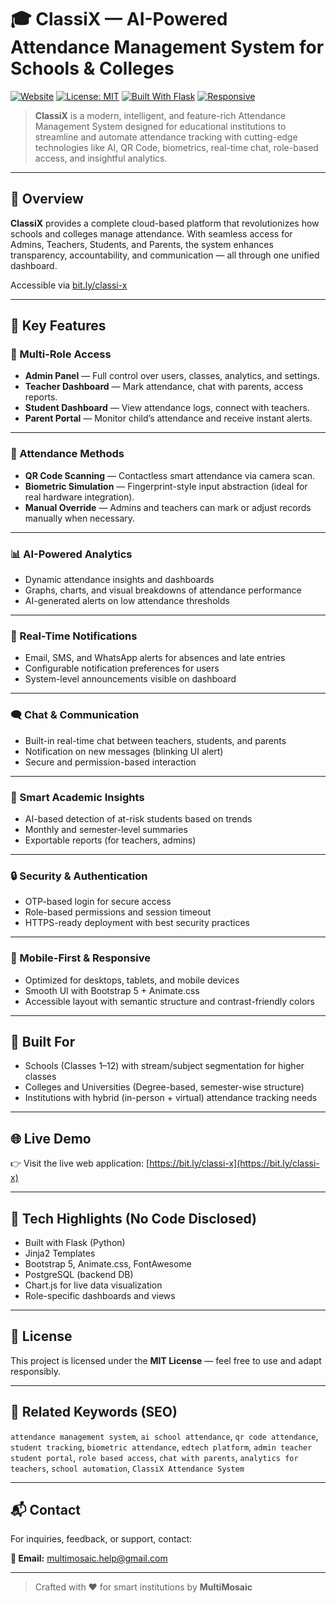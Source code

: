 # 🎓 ClassiX — AI-Powered Attendance Management System for Schools & Colleges

[![Website](https://img.shields.io/badge/Visit-Website-blue?logo=google-chrome)](https://bit.ly/classi-x)
[![License: MIT](https://img.shields.io/badge/License-MIT-green.svg)](https://opensource.org/licenses/MIT)
[![Built With Flask](https://img.shields.io/badge/Built%20with-Flask-blue)](https://flask.palletsprojects.com/)
[![Responsive](https://img.shields.io/badge/Design-Responsive-orange)](https://getbootstrap.com/)

> **ClassiX** is a modern, intelligent, and feature-rich Attendance Management System designed for educational institutions to streamline and automate attendance tracking with cutting-edge technologies like AI, QR Code, biometrics, real-time chat, role-based access, and insightful analytics.

---

## 🚀 Overview

**ClassiX** provides a complete cloud-based platform that revolutionizes how schools and colleges manage attendance. With seamless access for Admins, Teachers, Students, and Parents, the system enhances transparency, accountability, and communication — all through one unified dashboard.

Accessible via [bit.ly/classi-x](https://bit.ly/classi-x)

---

## 🔑 Key Features

### 🎯 Multi-Role Access
- **Admin Panel** — Full control over users, classes, analytics, and settings.
- **Teacher Dashboard** — Mark attendance, chat with parents, access reports.
- **Student Dashboard** — View attendance logs, connect with teachers.
- **Parent Portal** — Monitor child’s attendance and receive instant alerts.

---

### 📸 Attendance Methods
- **QR Code Scanning** — Contactless smart attendance via camera scan.
- **Biometric Simulation** — Fingerprint-style input abstraction (ideal for real hardware integration).
- **Manual Override** — Admins and teachers can mark or adjust records manually when necessary.

---

### 📊 AI-Powered Analytics
- Dynamic attendance insights and dashboards
- Graphs, charts, and visual breakdowns of attendance performance
- AI-generated alerts on low attendance thresholds

---

### 📩 Real-Time Notifications
- Email, SMS, and WhatsApp alerts for absences and late entries
- Configurable notification preferences for users
- System-level announcements visible on dashboard

---

### 🗨️ Chat & Communication
- Built-in real-time chat between teachers, students, and parents
- Notification on new messages (blinking UI alert)
- Secure and permission-based interaction

---

### 🧠 Smart Academic Insights
- AI-based detection of at-risk students based on trends
- Monthly and semester-level summaries
- Exportable reports (for teachers, admins)

---

### 🔒 Security & Authentication
- OTP-based login for secure access
- Role-based permissions and session timeout
- HTTPS-ready deployment with best security practices

---

### 📱 Mobile-First & Responsive
- Optimized for desktops, tablets, and mobile devices
- Smooth UI with Bootstrap 5 + Animate.css
- Accessible layout with semantic structure and contrast-friendly colors

---

## 🏫 Built For

- Schools (Classes 1–12) with stream/subject segmentation for higher classes
- Colleges and Universities (Degree-based, semester-wise structure)
- Institutions with hybrid (in-person + virtual) attendance tracking needs

---

## 🌐 Live Demo

👉 Visit the live web application: [https://bit.ly/classi-x](https://bit.ly/classi-x)

---

## 📌 Tech Highlights (No Code Disclosed)

- Built with Flask (Python)
- Jinja2 Templates
- Bootstrap 5, Animate.css, FontAwesome
- PostgreSQL (backend DB)
- Chart.js for live data visualization
- Role-specific dashboards and views

---

## 📢 License

This project is licensed under the **MIT License** — feel free to use and adapt responsibly.

---

## 🔗 Related Keywords (SEO)

`attendance management system`, `ai school attendance`, `qr code attendance`, `student tracking`, `biometric attendance`, `edtech platform`, `admin teacher student portal`, `role based access`, `chat with parents`, `analytics for teachers`, `school automation`, `ClassiX Attendance System`

---

## 📬 Contact

For inquiries, feedback, or support, contact:

**📧 Email:** [multimosaic.help@gmail.com](mailto:multimosaic.help@gmail.com)

---

> Crafted with ❤️ for smart institutions by **MultiMosaic**
